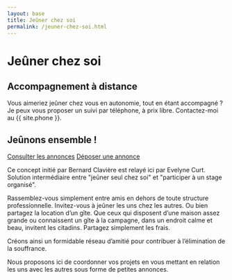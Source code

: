```yaml
---
layout: base
title: Jeûner chez soi
permalink: /jeuner-chez-soi.html
---
```


# Jeûner chez soi


## Accompagnement à distance
Vous aimeriez jeûner chez vous en autonomie, tout en étant accompagné ? Je peux vous proposer un suivi par téléphone, à prix libre. Contactez-moi au {{ site.phone }}.

## Jeûnons ensemble !

<div id="boutons">
	<a class="bouton" href="https://docs.google.com/spreadsheets/d/e/2PACX-1vQy7fU9f71YIpbGANntR4ryslUCw2DoPmvEJ2YRwhAFPnEzlxKrU5NLsmJwm33uGPMxT_xkPf8AA4yp/pubhtml"> Consulter les annonces</a>
	<a class="bouton" href="https://goo.gl/forms/cdNiIfnGxwgHtYB53">Déposer une annonce</a>
</div>

Ce concept initié par Bernard Clavière est relayé ici par Evelyne Curt.
Solution intermédiaire entre "jeûner seul chez soi" et "participer à un stage organisé".

Rassemblez-vous simplement entre amis en dehors de toute structure professionnelle. Invitez-vous à jeûner les uns chez les autres. Ou bien partagez la location d’un gîte. Que ceux qui disposent d’une maison assez grande ou connaissent un gîte à la campagne, dans un endroit calme et beau, invitent les citadins. Partagez simplement les frais.

Créons ainsi un formidable réseau d’amitié pour contribuer à l’élimination de la souffrance.

Nous proposons ici de coordonner vos projets en vous mettant en relation les uns avec les autres sous forme de petites annonces.